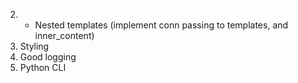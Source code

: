 2. - Nested templates (implement conn passing to templates, and inner_content)
3. Styling
4. Good logging
5. Python CLI
